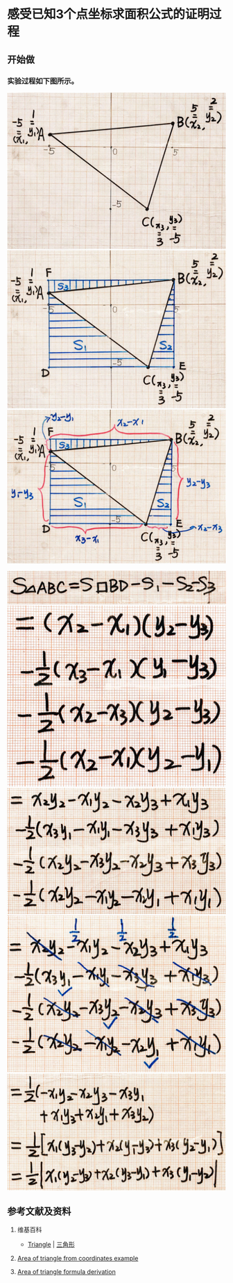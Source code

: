 # 感受已知3个点坐标求面积公式的证明过程

## 开始做

### 实验过程如下图所示。

![](/images/欧几里得几何/规则非曲的平面图形的面积/感受已知3个点坐标求面积公式的证明过程/1a1.jpg)
![](/images/欧几里得几何/规则非曲的平面图形的面积/感受已知3个点坐标求面积公式的证明过程/1a2.jpg)
![](/images/欧几里得几何/规则非曲的平面图形的面积/感受已知3个点坐标求面积公式的证明过程/1a3.jpg)

![](/images/欧几里得几何/规则非曲的平面图形的面积/感受已知3个点坐标求面积公式的证明过程/2a1.jpg)
![](/images/欧几里得几何/规则非曲的平面图形的面积/感受已知3个点坐标求面积公式的证明过程/2a2.jpg)
![](/images/欧几里得几何/规则非曲的平面图形的面积/感受已知3个点坐标求面积公式的证明过程/2a3.jpg)
![](/images/欧几里得几何/规则非曲的平面图形的面积/感受已知3个点坐标求面积公式的证明过程/2a4.jpg)
![](/images/欧几里得几何/规则非曲的平面图形的面积/感受已知3个点坐标求面积公式的证明过程/2a5.jpg)

## 参考文献及资料

1. 维基百科
	- [Triangle](https://en.wikipedia.org/wiki/Triangle) | [三角形](https://zh.wikipedia.org/wiki/%E4%B8%89%E8%A7%92%E5%BD%A2) 

2. [Area of triangle from coordinates example](https://www.khanacademy.org/math/in-in-grade-10-ncert/x573d8ce20721c073:coordinate-geometry/x573d8ce20721c073:area-of-a-triangle/v/area-of-triangle-example-coordinate-geometry)
3. [Area of triangle formula derivation](https://www.khanacademy.org/math/in-in-grade-10-ncert/x573d8ce20721c073:coordinate-geometry/x573d8ce20721c073:area-of-a-triangle/v/area-of-triangle-formula-derivation) 